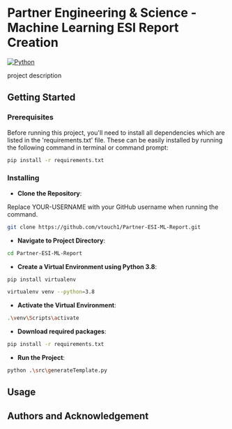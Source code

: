 # Partner Engineering & Science - Machine Learning ESI Report Creation
[![Python](https://img.shields.io/badge/Python-%233776AB.svg?style=flat&logo=Python&logoColor=white)](https://www.python.org/)

project description

## Getting Started
### Prerequisites
Before running this project, you'll need to install all dependencies which are listed in the 'requirements.txt' file. These can be easily installed by running the following command in terminal or command prompt: 
```bash
pip install -r requirements.txt
```

### Installing
- **Clone the Repository**: 

Replace YOUR-USERNAME with your GitHub username when running the command.
```bash
git clone https://github.com/vtouch1/Partner-ESI-ML-Report.git
```
- **Navigate to Project Directory**: 
```bash
cd Partner-ESI-ML-Report
```
- **Create a Virtual Environment using Python 3.8**: 
```bash
pip install virtualenv
```
```bash
virtualenv venv --python=3.8
```
- **Activate the Virtual Environment**: 
```bash
.\venv\Scripts\activate
```
- **Download required packages**: 
```bash
pip install -r requirements.txt
```
- **Run the Project**:
```bash
python .\src\generateTemplate.py
```

## Usage

## Authors and Acknowledgement
